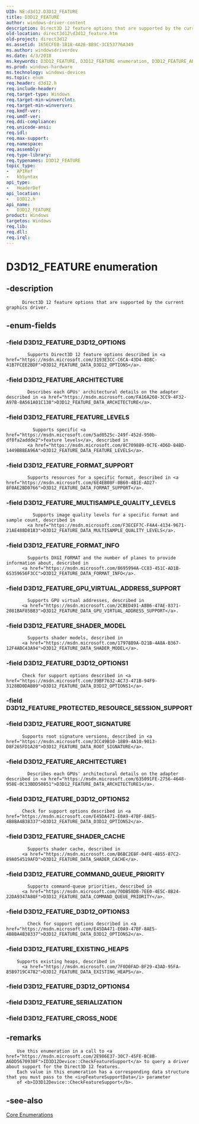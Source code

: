 ```yaml
---
UID: NE:d3d12.D3D12_FEATURE
title: D3D12_FEATURE
author: windows-driver-content
description: Direct3D 12 feature options that are supported by the current graphics driver.
old-location: direct3d12\d3d12_feature.htm
old-project: direct3d12
ms.assetid: 165ECFE0-1B18-4A26-8B9C-3CE53776A349
ms.author: windowsdriverdev
ms.date: 4/3/2018
ms.keywords: D3D12_FEATURE, D3D12_FEATURE enumeration, D3D12_FEATURE_ARCHITECTURE, D3D12_FEATURE_ARCHITECTURE1, D3D12_FEATURE_COMMAND_QUEUE_PRIORITY, D3D12_FEATURE_D3D12_OPTIONS, D3D12_FEATURE_D3D12_OPTIONS1, D3D12_FEATURE_D3D12_OPTIONS2, D3D12_FEATURE_D3D12_OPTIONS3, D3D12_FEATURE_EXISTING_HEAPS, D3D12_FEATURE_FEATURE_LEVELS, D3D12_FEATURE_FORMAT_INFO, D3D12_FEATURE_FORMAT_SUPPORT, D3D12_FEATURE_GPU_VIRTUAL_ADDRESS_SUPPORT, D3D12_FEATURE_MULTISAMPLE_QUALITY_LEVELS, D3D12_FEATURE_ROOT_SIGNATURE, D3D12_FEATURE_SHADER_CACHE, D3D12_FEATURE_SHADER_MODEL, d3d12/D3D12_FEATURE, d3d12/D3D12_FEATURE_ARCHITECTURE, d3d12/D3D12_FEATURE_ARCHITECTURE1, d3d12/D3D12_FEATURE_COMMAND_QUEUE_PRIORITY, d3d12/D3D12_FEATURE_D3D12_OPTIONS, d3d12/D3D12_FEATURE_D3D12_OPTIONS1, d3d12/D3D12_FEATURE_D3D12_OPTIONS2, d3d12/D3D12_FEATURE_D3D12_OPTIONS3, d3d12/D3D12_FEATURE_EXISTING_HEAPS, d3d12/D3D12_FEATURE_FEATURE_LEVELS, d3d12/D3D12_FEATURE_FORMAT_INFO, d3d12/D3D12_FEATURE_FORMAT_SUPPORT, d3d12/D3D12_FEATURE_GPU_VIRTUAL_ADDRESS_SUPPORT, d3d12/D3D12_FEATURE_MULTISAMPLE_QUALITY_LEVELS, d3d12/D3D12_FEATURE_ROOT_SIGNATURE, d3d12/D3D12_FEATURE_SHADER_CACHE, d3d12/D3D12_FEATURE_SHADER_MODEL, direct3d12.d3d12_feature
ms.prod: windows-hardware
ms.technology: windows-devices
ms.topic: enum
req.header: d3d12.h
req.include-header: 
req.target-type: Windows
req.target-min-winverclnt: 
req.target-min-winversvr: 
req.kmdf-ver: 
req.umdf-ver: 
req.ddi-compliance: 
req.unicode-ansi: 
req.idl: 
req.max-support: 
req.namespace: 
req.assembly: 
req.type-library: 
req.typenames: D3D12_FEATURE
topic_type:
-	APIRef
-	kbSyntax
api_type:
-	HeaderDef
api_location:
-	D3D12.h
api_name:
-	D3D12_FEATURE
product: Windows
targetos: Windows
req.lib: 
req.dll: 
req.irql: 
---
```


# D3D12_FEATURE enumeration


## -description



          Direct3D 12 feature options that are supported by the current graphics driver.
        


## -enum-fields




### -field D3D12_FEATURE_D3D12_OPTIONS


            Supports Direct3D 12 feature options described in <a href="https://msdn.microsoft.com/3193E3CC-C6CA-43D4-8D8C-41B7FCEE2BDF">D3D12_FEATURE_DATA_D3D12_OPTIONS</a>.
          


### -field D3D12_FEATURE_ARCHITECTURE


            Describes each GPUs' architectural details on the adapter described in <a href="https://msdn.microsoft.com/FA16A260-3CC9-4F32-A97B-8A561A01C138">D3D12_FEATURE_DATA_ARCHITECTURE</a>.


### -field D3D12_FEATURE_FEATURE_LEVELS


              Supports specific <a href="https://msdn.microsoft.com/5ad0525c-249f-452d-950b-df8fa2addde2">feature levels</a>, described in 
            <a href="https://msdn.microsoft.com/8C709889-0C7E-4D6D-84BD-1449BB8EA96A">D3D12_FEATURE_DATA_FEATURE_LEVELS</a>.


### -field D3D12_FEATURE_FORMAT_SUPPORT


            Supports resources for a specific format, described in <a href="https://msdn.microsoft.com/6E4EB08F-0B60-4B1E-AD27-8F0AE2BD0766">D3D12_FEATURE_DATA_FORMAT_SUPPORT</a>.


### -field D3D12_FEATURE_MULTISAMPLE_QUALITY_LEVELS


              Supports image quality levels for a specific format and sample count, described in 
            <a href="https://msdn.microsoft.com/F3ECEF7C-F4A4-4134-9671-21AE488D8183">D3D12_FEATURE_DATA_MULTISAMPLE_QUALITY_LEVELS</a>.


### -field D3D12_FEATURE_FORMAT_INFO


            Supports DXGI_FORMAT and the number of planes to provide information about, described in 
          <a href="https://msdn.microsoft.com/8695994A-CC83-451C-AD1B-65359656F3CC">D3D12_FEATURE_DATA_FORMAT_INFO</a>.


### -field D3D12_FEATURE_GPU_VIRTUAL_ADDRESS_SUPPORT


            Supports GPU virtual addresses, described in 
          <a href="https://msdn.microsoft.com/2CBED491-A8B6-47AE-8371-2081BAF85B83">D3D12_FEATURE_DATA_GPU_VIRTUAL_ADDRESS_SUPPORT</a>.


### -field D3D12_FEATURE_SHADER_MODEL


            Supports shader models, described in 
          <a href="https://msdn.microsoft.com/17978B9A-D21B-4A8A-B367-12F4ABC43A94">D3D12_FEATURE_DATA_SHADER_MODEL</a>.


### -field D3D12_FEATURE_D3D12_OPTIONS1


          Check for support options described in <a href="https://msdn.microsoft.com/39BF7632-AC73-471B-94F9-3128BD0DAB89">D3D12_FEATURE_DATA_D3D12_OPTIONS1</a>.


### -field D3D12_FEATURE_PROTECTED_RESOURCE_SESSION_SUPPORT


### -field D3D12_FEATURE_ROOT_SIGNATURE


          Supports root signature versions, described in <a href="https://msdn.microsoft.com/3CC49B10-18B9-4A10-9013-D8F265FD1A28">D3D12_FEATURE_DATA_ROOT_SIGNATURE</a>.


### -field D3D12_FEATURE_ARCHITECTURE1


            Describes each GPUs' architectural details on the adapter described in <a href="https://msdn.microsoft.com/635091FE-2756-4648-958E-0C13BDD50851">D3D12_FEATURE_DATA_ARCHITECTURE1</a>.


### -field D3D12_FEATURE_D3D12_OPTIONS2


          Check for support options described in <a href="https://msdn.microsoft.com/E45DA471-E0A9-47BF-8AE5-4B8BA4B38337">D3D12_FEATURE_DATA_D3D12_OPTIONS2</a>.


### -field D3D12_FEATURE_SHADER_CACHE


            Supports shader cache, described in 
          <a href="https://msdn.microsoft.com/B6BC2E8F-04FE-4855-87C2-89A054519AFD">D3D12_FEATURE_DATA_SHADER_CACHE</a>.


### -field D3D12_FEATURE_COMMAND_QUEUE_PRIORITY


            Supports command-queue priorities, described in 
          <a href="https://msdn.microsoft.com/70DB58DB-7EE0-4E5C-8B24-22DA9347A80F">D3D12_FEATURE_DATA_COMMAND_QUEUE_PRIORITY</a>.


### -field D3D12_FEATURE_D3D12_OPTIONS3


            Check for support options described in <a href="https://msdn.microsoft.com/E45DA471-E0A9-47BF-8AE5-4B8BA4B38337">D3D12_FEATURE_DATA_D3D12_OPTIONS2</a>.


### -field D3D12_FEATURE_EXISTING_HEAPS


	    Supports existing heaps, described in 
          <a href="https://msdn.microsoft.com/7F0D0FAD-BF29-43AD-95FA-85B9719C4782">D3D12_FEATURE_DATA_EXISTING_HEAPS</a>.
          


### -field D3D12_FEATURE_D3D12_OPTIONS4


### -field D3D12_FEATURE_SERIALIZATION


### -field D3D12_FEATURE_CROSS_NODE




## -remarks




        Use this enumeration in a call to <a href="https://msdn.microsoft.com/2E986E37-30C7-45FE-BC8B-A6DD5670938F">ID3D12Device::CheckFeatureSupport</a> to query a driver about support for the Direct3D 12 features.
        Each value in this enumeration has a corresponding data structure that you must pass to the <i>pFeatureSupportData</i> parameter
        of <b>ID3D12Device::CheckFeatureSupport</b>.
      




## -see-also




<a href="https://msdn.microsoft.com/76E76C85-128E-4F0E-9711-C72C4CF6C835">Core Enumerations</a>
 

 

